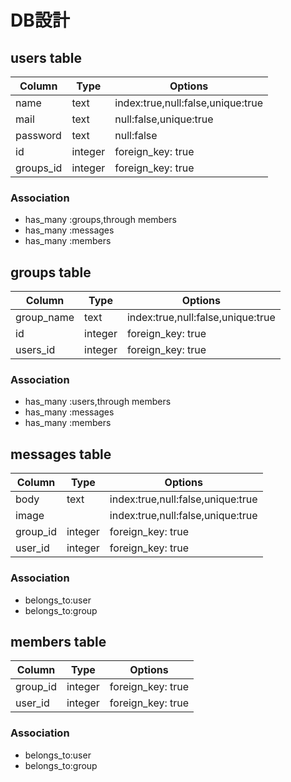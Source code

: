 
# DB設計

## users table
|Column|Type|Options|
|------|----|-------|
|name|text|index:true,null:false,unique:true|
|mail|text|null:false,unique:true|
|password|text|null:false|
|id|integer|foreign_key: true|
|groups_id|integer|foreign_key: true|

### Association
- has_many :groups,through members
- has_many :messages
- has_many :members

## groups table
|Column|Type|Options|
|------|----|-------|
|group_name|text|index:true,null:false,unique:true|
|id|integer|foreign_key: true|
|users_id|integer|foreign_key: true|

### Association
- has_many :users,through members
- has_many :messages
- has_many :members

## messages table
|Column|Type|Options|
|------|----|-------|
|body|text|index:true,null:false,unique:true|
|image||index:true,null:false,unique:true|
|group_id|integer|foreign_key: true|
|user_id|integer|foreign_key: true|

### Association
- belongs_to:user
- belongs_to:group

## members table
|Column|Type|Options|
|------|----|-------|
|group_id|integer|foreign_key: true|
|user_id|integer|foreign_key: true|

### Association
- belongs_to:user
- belongs_to:group
